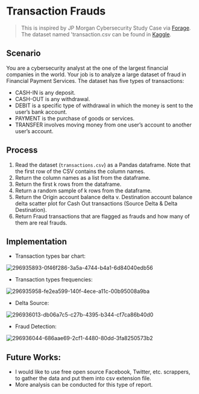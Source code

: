 # Transaction Frauds 
> This is inspired by JP Morgan Cybersecurity Study Case via [Forage](https://www.theforage.com/simulations/jpmorgan/cybersecurity-0acj). The dataset named 'transaction.csv can be found in [Kaggle](https://www.kaggle.com/ealaxi/paysim1/version/2).

## Scenario 
You are a cybersecurity analyst at the one of the largest financial companies in the world. Your job is to analyze a large dataset of fraud in Financial Payment Services. 
The dataset has five types of transactions:
* CASH-IN is any deposit.
* CASH-OUT is any withdrawal.
* DEBIT is a specific type of withdrawal in which the money is sent to the user’s bank account.
* PAYMENT is the purchase of goods or services.
* TRANSFER involves moving money from one user’s account to another user’s account.

## Process
1. Read the dataset (`transactions.csv`) as a Pandas dataframe. Note that the first row of the CSV contains the column names.
2. Return the column names as a list from the dataframe.
3. Return the first k rows from the dataframe.
4. Return a random sample of k rows from the dataframe.
5. Return the Origin account balance delta v. Destination account balance delta scatter plot for Cash Out transactions (Source Delta & Delta Destination).
6. Return Fraud transactions that are flagged as frauds and how many of them are real frauds. 

## Implementation
* Transaction types bar chart:
  
![296935893-0f46f286-3a5a-4744-b4a1-6d84040edb56](https://github.com/user-attachments/assets/1d54f6a4-1846-43b3-98f8-43e79eff2efa)

* Transaction types frequencies:

![296935958-fe2ea599-140f-4ece-a11c-00b95008a9ba](https://github.com/user-attachments/assets/6e2fea10-1cea-4aa7-a77e-ce8c941e0fb9)

* Delta Source:

![296936013-db06a7c5-c27b-4395-b344-cf7ca86b40d0](https://github.com/user-attachments/assets/cb6fc73f-37be-4194-9a58-2e06528dd222)

* Fraud Detection:

![296936044-686aae69-2cf1-4480-80dd-3fa8250573b2](https://github.com/user-attachments/assets/5f9ff14d-ca18-45c0-b764-cf0ba582cd19)

## Future Works: 
* I would like to use free open source Facebook, Twitter, etc. scrappers, to gather the data and put them into csv extension file.
* More analysis can be conducted for this type of report. 
